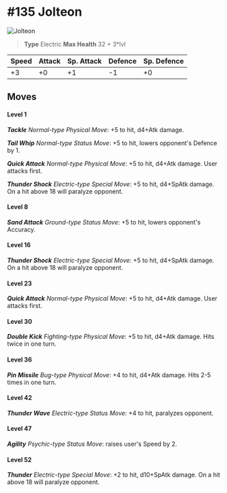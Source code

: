 # #135 Jolteon


![Jolteon](https://img.pokemondb.net/sprites/home/normal/1x/jolteon.png)

> **Type** Electric
> **Max Health** 32 + 3\*lvl

| Speed | Attack | Sp. Attack | Defence | Sp. Defence |
| ----- | ------ | ---------- | ------- | ----------- |
| +3 | +0 | +1 | -1 | +0 |

## Moves
#### Level 1

***Tackle** Normal-type Physical Move*: +5 to hit, d4+Atk damage. 

***Tail Whip** Normal-type Status Move*: +5 to hit, lowers opponent's Defence by 1.

***Quick Attack** Normal-type Physical Move*: +5 to hit, d4+Atk damage. User attacks first.

***Thunder Shock** Electric-type Special Move*: +5 to hit, d4+SpAtk damage. On a hit above 18 will paralyze opponent.
#### Level 8

***Sand Attack** Ground-type Status Move*: +5 to hit, lowers opponent's Accuracy.
#### Level 16

***Thunder Shock** Electric-type Special Move*: +5 to hit, d4+SpAtk damage. On a hit above 18 will paralyze opponent.
#### Level 23

***Quick Attack** Normal-type Physical Move*: +5 to hit, d4+Atk damage. User attacks first.
#### Level 30

***Double Kick** Fighting-type Physical Move*: +5 to hit, d4+Atk damage. Hits twice in one turn.
#### Level 36

***Pin Missile** Bug-type Physical Move*: +4 to hit, d4+Atk damage. Hits 2-5 times in one turn.
#### Level 42

***Thunder Wave** Electric-type Status Move*: +4 to hit, paralyzes opponent.
#### Level 47

***Agility** Psychic-type Status Move*: raises user's Speed by 2.
#### Level 52

***Thunder** Electric-type Special Move*: +2 to hit, d10+SpAtk damage. On a hit above 18 will paralyze opponent.


